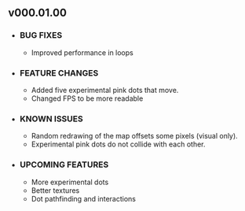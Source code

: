 ## v000.01.00
- ### BUG FIXES
  - Improved performance in loops

- ### FEATURE CHANGES
  - Added five experimental pink dots that move.
  - Changed FPS to be more readable

- ### KNOWN ISSUES
  - Random redrawing of the map offsets some pixels (visual only).
  - Experimental pink dots do not collide with each other.
  
- ### UPCOMING FEATURES
  - More experimental dots
  - Better textures
  - Dot pathfinding and interactions
